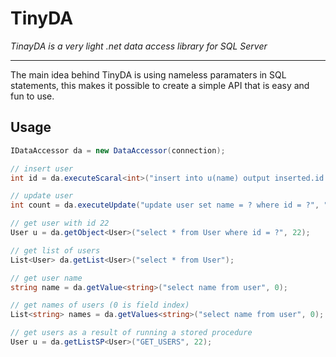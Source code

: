 # TinyDA
*TinayDA is a very light .net data access library for SQL Server*
***
The main idea behind TinyDA is using nameless paramaters in SQL statements, this makes it possible to create a simple API that is easy and fun to use.
## Usage

``` CS
IDataAccessor da = new DataAccessor(connection);

// insert user
int id = da.executeScaral<int>("insert into u(name) output inserted.id values (?)", "Jack");

// update user
int count = da.executeUpdate("update user set name = ? where id = ?", "John", 22);

// get user with id 22
User u = da.getObject<User>("select * from User where id = ?", 22);

// get list of users
List<User> da.getList<User>("select * from User");

// get user name
string name = da.getValue<string>("select name from user", 0);

// get names of users (0 is field index)
List<string> names = da.getValues<string>("select name from user", 0);

// get users as a result of running a stored procedure
User u = da.getListSP<User>("GET_USERS", 22);



```
